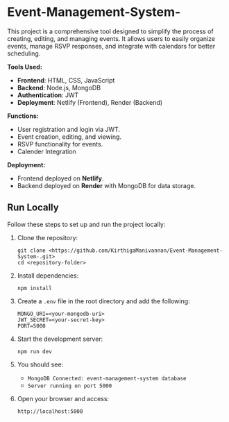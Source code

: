 # Event-Management-System-
This project is a comprehensive tool designed to simplify the process of creating, editing, and managing events. It allows users to easily organize events, manage RSVP responses, and integrate with calendars for better scheduling.

**Tools Used:**
- **Frontend**: HTML, CSS, JavaScript
- **Backend**: Node.js, MongoDB
- **Authentication**: JWT
- **Deployment**: Netlify (Frontend), Render (Backend)

**Functions:**
- User registration and login via JWT.
- Event creation, editing, and viewing.
- RSVP functionality for events.
- Calender Integration

**Deployment:**
- Frontend deployed on **Netlify**.
- Backend deployed on **Render** with MongoDB for data storage.



## Run Locally

Follow these steps to set up and run the project locally:

1. Clone the repository:
   ```
   git clone <https://github.com/KirthigaManivannan/Event-Management-System-.git>
   cd <repository-folder>
   ```

2. Install dependencies:
   ```
   npm install
   ```

3. Create a `.env` file in the root directory and add the following:
   ```
   MONGO_URI=<your-mongodb-uri>
   JWT_SECRET=<your-secret-key>
   PORT=5000
   ```

4. Start the development server:
   ```
   npm run dev
   ```

5. You should see:
   - `MongoDB Connected: event-management-system database`
   - `Server running on port 5000`

6. Open your browser and access:
   ```
   http://localhost:5000
   ```

